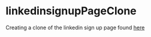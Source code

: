 # linkedinsignupPageClone

Creating a clone of the linkedin sign up page found [here]([url](https://www.linkedin.com/signup)https://www.linkedin.com/signup)
